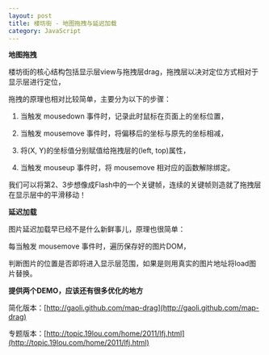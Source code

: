 ```yaml
---
layout: post
title: 楼坊街 - 地图拖拽与延迟加载
category: JavaScript 
---
```


**地图拖拽**

楼坊街的核心结构包括显示层view与拖拽层drag，拖拽层以决对定位方式相对于显示层进行定位，

拖拽的原理也相对比较简单，主要分为以下的步骤：

1. 当触发 mousedown 事件时，记录此时鼠标在页面上的坐标位置，

2. 当触发 mousemove 事件时，将偏移后的坐标与原先的坐标相减，

3. 将(X, Y)的坐标值分别赋值给拖拽层的(left, top)属性，

4. 当触发 mouseup 事件时，将 mousemove 相对应的函数解除绑定。

我们可以将第2、3步想像成Flash中的一个关键帧，连续的关键帧则造就了拖拽层在显示层中的平滑移动！

**延迟加载**

图片延迟加载早已经不是什么新鲜事儿，原理也很简单：

每当触发 mousemove 事件时，遍历保存好的图片DOM，

判断图片的位置是否即将进入显示层范围，如果是则用真实的图片地址将load图片替换。

**提供两个DEMO，应该还有很多优化的地方**

简化版本：[http://gaoli.github.com/map-drag](http://gaoli.github.com/map-drag)

专题版本：[http://topic.19lou.com/home/2011/lfj.html](http://topic.19lou.com/home/2011/lfj.html)
